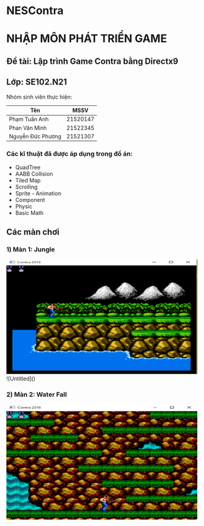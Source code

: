 # NESContra

# **NHẬP MÔN PHÁT TRIỂN GAME**

## **Đề tài: Lập trình Game Contra bằng Directx9**

## Lớp: SE102.N21

Nhóm sinh viên thực hiện:

| Tên               | MSSV     |
| ----------------- | -------- |
| Phạm Tuấn Anh     | 21520147 |
| Phan Văn Minh     | 21522345 |
| Nguyễn Đức Phương | 21521307 |

### **Các kĩ thuật đã được áp dụng trong đồ án:**

- QuadTree
- AABB Collision
- Tiled Map
- Scrolling
- Sprite - Animation
- Component
- Physic
- Basic Math

## Các màn chơi

### 1) Màn 1: Jungle

<img src="Resources/Images/stage1_img.png" alt="Getting Started" width="500" height="300">
![Untitled]()

### 2) **Màn 2: Water Fall**

<img src="Resources/Images/stage2_img.png" alt="Getting Started" width="500" height="300">
